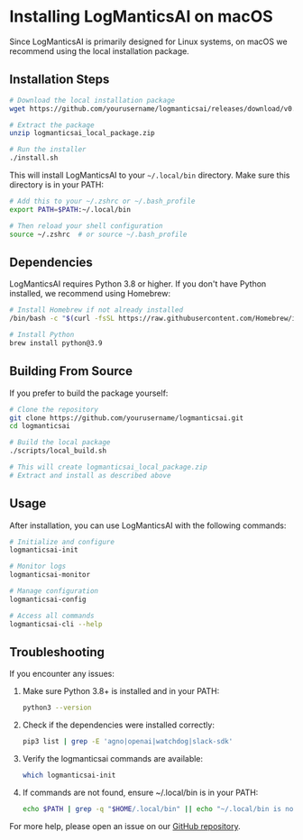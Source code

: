 # Installing LogManticsAI on macOS

Since LogManticsAI is primarily designed for Linux systems, on macOS we recommend using the local installation package.

## Installation Steps

```bash
# Download the local installation package
wget https://github.com/yourusername/logmanticsai/releases/download/v0.1.0/logmanticsai_local_package.zip

# Extract the package
unzip logmanticsai_local_package.zip

# Run the installer
./install.sh
```

This will install LogManticsAI to your `~/.local/bin` directory. Make sure this directory is in your PATH:

```bash
# Add this to your ~/.zshrc or ~/.bash_profile
export PATH=$PATH:~/.local/bin

# Then reload your shell configuration
source ~/.zshrc  # or source ~/.bash_profile
```

## Dependencies

LogManticsAI requires Python 3.8 or higher. If you don't have Python installed, we recommend using Homebrew:

```bash
# Install Homebrew if not already installed
/bin/bash -c "$(curl -fsSL https://raw.githubusercontent.com/Homebrew/install/HEAD/install.sh)"

# Install Python
brew install python@3.9
```

## Building From Source

If you prefer to build the package yourself:

```bash
# Clone the repository
git clone https://github.com/yourusername/logmanticsai.git
cd logmanticsai

# Build the local package
./scripts/local_build.sh

# This will create logmanticsai_local_package.zip
# Extract and install as described above
```

## Usage

After installation, you can use LogManticsAI with the following commands:

```bash
# Initialize and configure
logmanticsai-init

# Monitor logs
logmanticsai-monitor

# Manage configuration
logmanticsai-config

# Access all commands
logmanticsai-cli --help
```

## Troubleshooting

If you encounter any issues:

1. Make sure Python 3.8+ is installed and in your PATH:
   ```bash
   python3 --version
   ```

2. Check if the dependencies were installed correctly:
   ```bash
   pip3 list | grep -E 'agno|openai|watchdog|slack-sdk'
   ```

3. Verify the logmanticsai commands are available:
   ```bash
   which logmanticsai-init
   ```

4. If commands are not found, ensure ~/.local/bin is in your PATH:
   ```bash
   echo $PATH | grep -q "$HOME/.local/bin" || echo "~/.local/bin is not in your PATH"
   ```

For more help, please open an issue on our [GitHub repository](https://github.com/yourusername/logmanticsai/issues). 